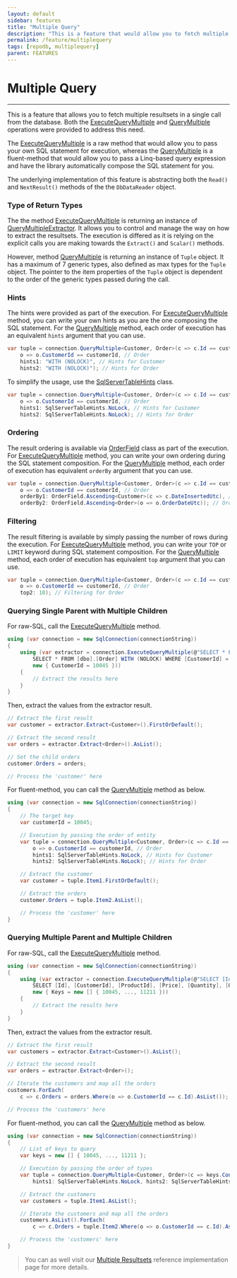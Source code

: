 ```yaml
---
layout: default
sidebar: features
title: "Multiple Query"
description: "This is a feature that would allow you to fetch multiple resultsets in a single call."
permalink: /feature/multiplequery
tags: [repodb, multiplequery]
parent: FEATURES
---
```


# Multiple Query

---

This is a feature that allows you to fetch multiple resultsets in a single call from the database. Both the [ExecuteQueryMultiple](/operation/executequerymultiple) and [QueryMultiple](/operation/querymultiple) operations were provided to address this need.

The [ExecuteQueryMultiple](/operation/executequerymultiple) is a raw method that would allow you to pass your own SQL statement for execution, whereas the [QueryMultiple](/operation/querymultiple) is a fluent-method that would allow you to pass a Linq-based query expression and have the library automatically compose the SQL statement for you.

The underlying implementation of this feature is abstracting both the `Read()` and `NextResult()` methods of the the `DbDataReader` object.

### Type of Return Types

The the method [ExecuteQueryMultiple](/operation/executequerymultiple) is returning an instance of [QueryMultipleExtractor](/class/querymultipleextractor). It allows you to control and manage the way on how to extract the resultsets. The execution is differed as it is relying on the explicit calls you are making towards the `Extract()` and `Scalar()` methods.

However, method [QueryMultiple](/operation/querymultiple) is returning an instance of `Tuple` object. It has a maximum of 7 generic types, also defined as max types for the `Tuple` object. The pointer to the item properties of the `Tuple` object is dependent to the order of the generic types passed during the call.

### Hints

The hints were provided as part of the execution. For [ExecuteQueryMultiple](/operation/executequerymultiple) method, you can write your own hints as you are the one composing the SQL statement. For the [QueryMultiple](/class/sqlservertablehints) method, each order of execution has an equivalent `hints` argument that you can use.

```csharp
var tuple = connection.QueryMultiple<Customer, Order>(c => c.Id == customerId, // Customer
    o => o.CustomerId == customerId, // Order
    hints1: "WITH (NOLOCK)", // Hints for Customer
    hints2: "WITH (NOLOCK)"); // Hints for Order
```

To simplify the usage, use the [SqlServerTableHints](/class/sqlservertablehints) class.

```csharp
var tuple = connection.QueryMultiple<Customer, Order>(c => c.Id == customerId, // Customer
    o => o.CustomerId == customerId, // Order
    hints1: SqlServerTableHints.NoLock, // Hints for Customer
    hints2: SqlServerTableHints.NoLock); // Hints for Order
```

### Ordering

The result ordering is available via [OrderField](/class/orderfield) class as part of the execution. For [ExecuteQueryMultiple](/operation/executequerymultiple) method, you can write your own ordering during the SQL statement composition. For the [QueryMultiple](/class/sqlservertablehints) method, each order of execution has equivalent `orderBy` argument that you can use.

```csharp
var tuple = connection.QueryMultiple<Customer, Order>(c => c.Id == customerId, // Customer
    o => o.CustomerId == customerId, // Order
    orderBy1: OrderField.Ascending<Customer>(c => c.DateInsertedUtc), // Ordering for Customer
    orderBy2: OrderField.Ascending<Order>(o => o.OrderDateUtc)); // Ordering for Order
```

### Filtering

The result filtering is available by simply passing the number of rows during the execution. For [ExecuteQueryMultiple](/operation/executequerymultiple) method, you can write your `TOP` or `LIMIT` keyword during SQL statement composition. For the [QueryMultiple](/class/sqlservertablehints) method, each order of execution has equivalent `top` argument that you can use.

```csharp
var tuple = connection.QueryMultiple<Customer, Order>(c => c.Id == customerId, // Customer
    o => o.CustomerId == customerId, // Order
    top2: 10); // Filtering for Order
```

### Querying Single Parent with Multiple Children

For raw-SQL, call the [ExecuteQueryMultiple](/operation/executequerymultiple) method.

```csharp
using (var connection = new SqlConnection(connectionString))
{
    using (var extractor = connection.ExecuteQueryMultiple(@"SELECT * FROM [dbo].[Customer] WITH (NOLOCK) WHERE [Id] = @CustomerId;
        SELECT * FROM [dbo].[Order] WITH (NOLOCK) WHERE [CustomerId] = @CustomerId",
        new { CustomerId = 10045 }))
    {
        // Extract the results here
    }
}
```

Then, extract the values from the extractor result.

```csharp
// Extract the first result
var customer = extractor.Extract<Customer>().FirstOrDefault();

// Extract the second result
var orders = extractor.Extract<Order>().AsList();

// Set the child orders
customer.Orders = orders;

// Process the 'customer' here
```

For fluent-method, you can call the [QueryMultiple](/operation/querymultiple) method as below.

```csharp
using (var connection = new SqlConnection(connectionString))
{
    // The target key
    var customerId = 10045;

    // Execution by passing the order of entity
    var tuple = connection.QueryMultiple<Customer, Order>(c => c.Id == customerId, // Customer
        o => o.CustomerId == customerId, // Order
        hints1: SqlServerTableHints.NoLock, // Hints for Customer
        hints2: SqlServerTableHints.NoLock); // Hints for Order

    // Extract the customer
    var customer = tuple.Item1.FirstOrDefault();

    // Extract the orders
    customer.Orders = tuple.Item2.AsList();

    // Process the 'customer' here
}
```

### Querying Multiple Parent and Multiple Children

For raw-SQL, call the [ExecuteQueryMultiple](/operation/executequerymultiple) method.

```csharp
using (var connection = new SqlConnection(connectionString))
{
    using (var extractor = connection.ExecuteQueryMultiple(@"SELECT [Id], [Name] FROM [dbo].[Customer] WITH (NOLOCK) WHERE [Id] IN (@Keys);
        SELECT [Id], [CustomerId], [ProductId], [Price], [Quantity], [OrderDateUtc] FROM [dbo].[Order] WITH (NOLOCK) WHERE [CustomerId] IN (@Keys);",
        new { Keys = new [] { 10045, ..., 11211 }))
    {
        // Extract the results here
    }
}
```

Then, extract the values from the extractor result.

```csharp
// Extract the first result
var customers = extractor.Extract<Customer>().AsList();

// Extract the second result
var orders = extractor.Extract<Order>();

// Iterate the customers and map all the orders
customers.ForEach(
    c => c.Orders = orders.Where(o => o.CustomerId == c.Id).AsList());

// Process the 'customers' here
```

For fluent-method, you can call the [QueryMultiple](/operation/querymultiple) method as below.

```csharp
using (var connection = new SqlConnection(connectionString))
{
    // List of keys to query
    var keys = new [] { 10045, ..., 11211 };

    // Execution by passing the order of types
    var tuple = connection.QueryMultiple<Customer, Order>(c => keys.Contains(c.Id), o => keys.Contains(o.CustomerId),
        hints1: SqlServerTableHints.NoLock, hints2: SqlServerTableHints.NoLock);

    // Extract the customers
    var customers = tuple.Item1.AsList();

    // Iterate the customers and map all the orders
    customers.AsList().ForEach(
        c => c.Orders = tuple.Item2.Where(o => o.CustomerId == c.Id).AsList());

    // Process the 'customers' here
}
```

> You can as well visit our [Multiple Resultsets](/reference/multipleresultsets) reference implementation page for more details.

